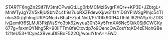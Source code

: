 $START$F6ngZn2Sif7IV3tntCPwsGtLLg0rbMCMziSvgrFXQr++KP3E+JZbtgL+MnWTyJgYZV5kRjUSbNZc4fl9s7ubRXZFdewXj/w31fzYiDGYFlWSgPlhjc54TInlus30r/qIhIngjURPQNcd+Bhj4EZ/oLNvtt/Pk1Dtk90fH4TIh5Ll629AYp7cZDtSivj2emKf6SLMJi3PkjWsSYo3bk62wyua30h3Xy5FrnXX6NcSQ/k0Sj6CWCKy677g+fsxmQYNhg5R+90IITTmQfeCtxvdp7o9OencQwZosYtqKD4zENohGBe121teU53+1Cye43BveuDIEBoF522Oj/wouIYtnA==$END$
